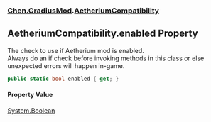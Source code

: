 
### [Chen.GradiusMod](./Chen-GradiusMod 'Chen.GradiusMod').[AetheriumCompatibility](./Chen-GradiusMod-AetheriumCompatibility 'Chen.GradiusMod.AetheriumCompatibility')

## AetheriumCompatibility.enabled Property
The check to use if Aetherium mod is enabled.  
Always do an if check before invoking methods in this class or else unexpected errors will happen in-game.  
```csharp
public static bool enabled { get; }
```

#### Property Value
[System.Boolean](https://docs.microsoft.com/en-us/dotnet/api/System.Boolean 'System.Boolean')  
